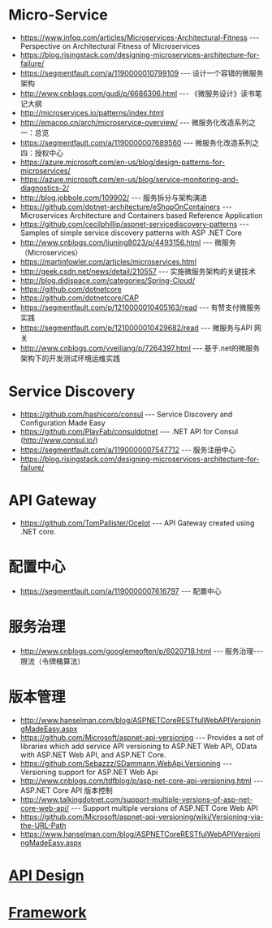 # Micro-Service
* https://www.infoq.com/articles/Microservices-Architectural-Fitness --- Perspective on Architectural Fitness of Microservices
* https://blog.risingstack.com/designing-microservices-architecture-for-failure/ 
* https://segmentfault.com/a/1190000010799109 --- 设计一个容错的微服务架构
* http://www.cnblogs.com/gudi/p/6686306.html --- 《微服务设计》读书笔记大纲 
* http://microservices.io/patterns/index.html
* http://emacoo.cn/arch/microservice-overview/ --- 微服务化改造系列之一：总览 
* https://segmentfault.com/a/1190000007689560  --- 微服务化改造系列之四：授权中心 
* https://azure.microsoft.com/en-us/blog/design-patterns-for-microservices/
* https://azure.microsoft.com/en-us/blog/service-monitoring-and-diagnostics-2/
* http://blog.jobbole.com/109902/ --- 服务拆分与架构演进
* https://github.com/dotnet-architecture/eShopOnContainers --- Microservices Architecture and Containers based Reference Application 
* https://github.com/cecilphillip/aspnet-servicediscovery-patterns --- Samples of simple service discovery patterns with ASP .NET Core 
* http://www.cnblogs.com/liuning8023/p/4493156.html --- 微服务（Microservices）
* https://martinfowler.com/articles/microservices.html
* http://geek.csdn.net/news/detail/210557 --- 实施微服务架构的关键技术
* http://blog.didispace.com/categories/Spring-Cloud/
* https://github.com/dotnetcore
* https://github.com/dotnetcore/CAP
* https://segmentfault.com/p/1210000010405163/read --- 有赞支付微服务实践
* https://segmentfault.com/p/1210000010429682/read --- 微服务与API 网关
* http://www.cnblogs.com/vveiliang/p/7264397.html --- 基于.net的微服务架构下的开发测试环境运维实践 

# Service Discovery
* https://github.com/hashicorp/consul --- Service Discovery and Configuration Made Easy
* https://github.com/PlayFab/consuldotnet --- .NET API for Consul (http://www.consul.io/) 
* https://segmentfault.com/a/1190000007547712 --- 服务注册中心
* https://blog.risingstack.com/designing-microservices-architecture-for-failure/ 

# API Gateway
* https://github.com/TomPallister/Ocelot --- API Gateway created using .NET core. 

#  配置中心
* https://segmentfault.com/a/1190000007616797 ---  配置中心

# 服务治理
* http://www.cnblogs.com/googlemeoften/p/6020718.html --- 服务治理---限流（令牌桶算法） 

# 版本管理
* http://www.hanselman.com/blog/ASPNETCoreRESTfulWebAPIVersioningMadeEasy.aspx
* https://github.com/Microsoft/aspnet-api-versioning --- Provides a set of libraries which add service API versioning to ASP.NET Web API, OData with ASP.NET Web API, and ASP.NET Core. 
* https://github.com/Sebazzz/SDammann.WebApi.Versioning --- Versioning support for ASP.NET Web Api 
* http://www.cnblogs.com/tdfblog/p/asp-net-core-api-versioning.html --- ASP.NET Core API 版本控制
* http://www.talkingdotnet.com/support-multiple-versions-of-asp-net-core-web-api/ --- Support multiple versions of ASP.NET Core Web API
* https://github.com/Microsoft/aspnet-api-versioning/wiki/Versioning-via-the-URL-Path
* https://www.hanselman.com/blog/ASPNETCoreRESTfulWebAPIVersioningMadeEasy.aspx

# [API Design](https://github.com/maskx/TAEA/blob/master/Cloud/Application/Micro-Service/API-Design.md)

# [Framework](https://github.com/maskx/TAEA/blob/master/Cloud/Application/Micro-Service/framework.md)

